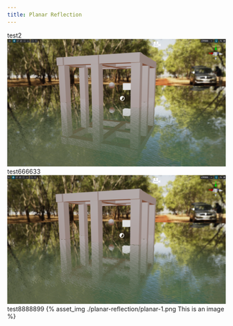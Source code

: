 ```yaml
---
title: Planar Reflection
---
```

test2
<img src="../_posts/planar-reflection/planar2.png">
test666633
![](./planar-reflection/planar-1.png)
test8888899
{% asset_img ./planar-reflection/planar-1.png This is an image %}
